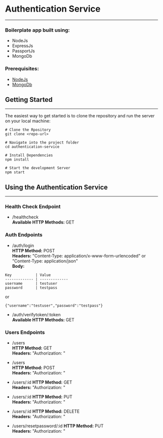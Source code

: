 # Authentication Service #
---------------
### Boilerplate app built using: ###
* NodeJs
* ExpressJs
* PassportJs
* MongoDb

### Prerequisites: ###
* [NodeJs](https://nodejs.org/en/)
* [MongoDb](https://www.mongodb.com/) 

## Getting Started ##
---------------
The easiest way to get started is to clone the repository and run the server on your local machine:

```
# Clone the Rpository
git clone <repo-url>

# Navigate into the project folder
cd authentication-service

# Install Dependencies
npm install

# Start the development Server
npm start
```

## Using the Authentication Service ##
---------------
### Health Check Endpoint ###
* /healthcheck  
**Available HTTP Methods:** GET

### Auth Endpoints ###
* /auth/login  
**HTTP Method:** POST  
**Headers:** "Content-Type: application/x-www-form-urlencoded" or "Content-Type: application/json"  
**Body:**  
```
Key           | Value
------------- | -------------
username      | testuser 
password      | testpass
```  
or    
```
{"username":"testuser","password":"testpass"}
```   

* /auth/verifytoken/:token  
**Available HTTP Methods:** GET

### Users Endpoints ###
* /users  
**HTTP Method:** GET  
**Headers:** "Authorization: <token-extracted-from-login-response>"

* /users  
**HTTP Method:** POST  
**Headers:** "Authorization: <token-extracted-from-login-response>"

* /users/:id
**HTTP Method:** GET  
**Headers:** "Authorization: <token-extracted-from-login-response>"

* /users/:id
**HTTP Method:** PUT  
**Headers:** "Authorization: <token-extracted-from-login-response>"

* /users/:id
**HTTP Method:** DELETE  
**Headers:** "Authorization: <token-extracted-from-login-response>"

* /users/resetpassword/:id
**HTTP Method:** PUT  
**Headers:** "Authorization: <token-extracted-from-login-response>"
